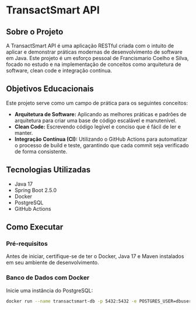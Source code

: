 # TransactSmart API

## Sobre o Projeto

A TransactSmart API é uma aplicação RESTful criada com o intuito de aplicar e demonstrar práticas modernas de desenvolvimento de software em Java. Este projeto é um esforço pessoal de Francismario Coelho e Silva, focado no estudo e na implementação de conceitos como arquitetura de software, clean code e integração contínua.

## Objetivos Educacionais

Este projeto serve como um campo de prática para os seguintes conceitos:

- **Arquitetura de Software:** Aplicando as melhores práticas e padrões de arquitetura para criar uma base de código escalável e manutenível.
- **Clean Code:** Escrevendo código legível e conciso que é fácil de ler e manter.
- **Integração Contínua (CI):** Utilizando o GitHub Actions para automatizar o processo de build e teste, garantindo que cada commit seja verificado de forma consistente.

## Tecnologias Utilizadas

- Java 17
- Spring Boot 2.5.0
- Docker
- PostgreSQL
- GitHub Actions

## Como Executar

### Pré-requisitos

Antes de iniciar, certifique-se de ter o Docker, Java 17 e Maven instalados em seu ambiente de desenvolvimento.

### Banco de Dados com Docker

Inicie uma instância do PostgreSQL:

```bash
docker run --name transactsmart-db -p 5432:5432 -e POSTGRES_USER=dbuser -e POSTGRES_PASSWORD=dbpass -e POSTGRES_DB=transactsmart -d postgres

